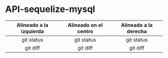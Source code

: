 # API-sequelize-mysql
| Alineado a la izquierda | Alineado en el centro | Alineado a la derecha |
| :---:         |     :---:      |          :---: |
| git status   | git status     | git status    |
| git diff     | git diff       | git diff      |

